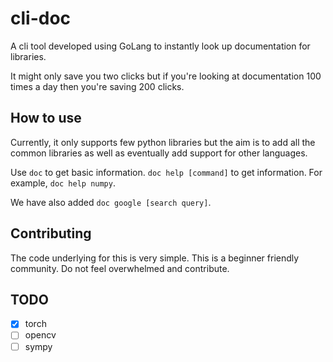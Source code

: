 # cli-doc

A cli tool developed using GoLang to instantly look up documentation for libraries.

It might only save you two clicks but if you're looking at documentation 100 times a day then you're saving 200 clicks.

## How to use

Currently, it only supports few python libraries but the aim is to add all the common libraries as well as eventually add support for other languages. 

Use `doc` to get basic information. 
`doc help [command]` to get information. For example, `doc help numpy`.

We have also added `doc google [search query]`.

## Contributing
The code underlying for this is very simple. This is a beginner friendly community. Do not feel overwhelmed and contribute.

## TODO
- [x] torch
- [ ] opencv
- [ ] sympy
